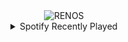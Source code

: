 <div align="center">
<picture>
    <source media="(prefers-color-scheme: dark)" srcset="https://i.ibb.co/9HV0Phd6/output-gif.gif">
    <source media="(prefers-color-scheme: light)" srcset="https://i.ibb.co/9HV0Phd6/output-gif.gif">
    <img alt="RENOS" src="https://i.ibb.co/9HV0Phd6/output-gif.gif">
</picture>
<details>
<summary>Spotify Recently Played</summary>
<img src="https://spotify-recently-played-readme.vercel.app/api?user=31d6d6zerc5ct6kck32na2ozsqf4&unique=1&width=400" alt="Spotify" />
</details>
</div>

<!-- Image deletion URL: https://ibb.co/MkGHdfJr/0e210e4882810d49e86d6ed578c8319a -->